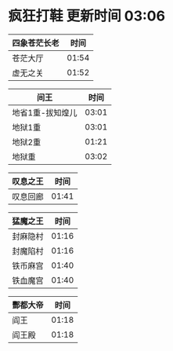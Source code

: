 # 疯狂打鞋 更新时间 03:06

| 四象苍茫长老   | 时间    |
|--------|-------|
| 苍茫大厅 | 01:54 |
| 虚无之关 | 01:52 |

| 间王   | 时间    |
|--------|-------|
| 地省1重-拔知煌儿 | 03:01 |
| 地狱1重 | 03:01 |
| 地狱2重 | 01:21 |
| 地狱重 | 03:02 |

| 叹息之王   | 时间    |
|--------|-------|
| 叹息回廊 | 01:41 |

| 猛魔之王   | 时间    |
|--------|-------|
| 封麻隐村 | 01:16 |
| 封魔陷村 | 01:16 |
| 铁币麻宫 | 01:40 |
| 铁血魔宫 | 01:40 |

| 酆都大帝   | 时间    |
|--------|-------|
| 阎王 | 01:18 |
| 阎王殿 | 01:18 |